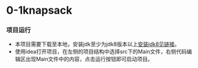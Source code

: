 # 0-1knapsack
### 项目运行
 - 本项目需要下载至本地，安装jdk至少为jdk8版本以上[安装jdk8见链接](https://blog.csdn.net/weixin_42109012/article/details/94388518)。
 - 使用idea打开项目，在左侧的项目结构中选择src下的Main文件，右侧代码编辑区出现Main文件中的内容，点击运行按钮即可启动项目。
     